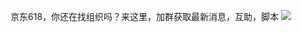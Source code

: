 京东618，你还在找组织吗？来这里，加群获取最新消息，互助，脚本
![](https://raw.githubusercontent.com/wwqhy/jd_618/main/a5b29514fbd2be0c3217defbaf991aa.jpg)